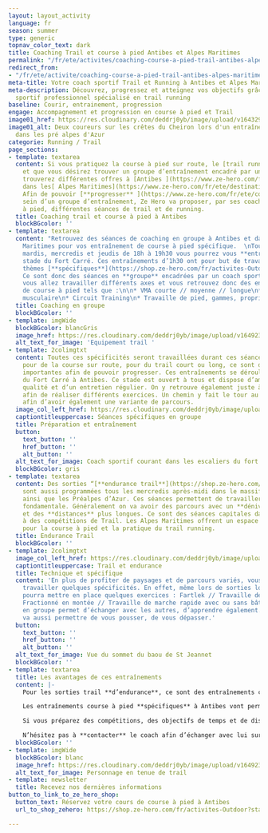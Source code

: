 ```yaml
---
layout: layout_activity
language: fr
season: summer
type: generic
topnav_color_text: dark
title: Coaching Trail et course à pied Antibes et Alpes Maritimes
permalink: "/fr/ete/activites/coaching-course-a-pied-trail-antibes-alpes-maritimes"
redirect_from:
- "/fr/ete/activite/coaching-course-a-pied-trail-antibes-alpes-maritimes"
meta-title: Votre coach sportif Trail et Running à Antibes et Alpes Maritimes
meta-description: Découvrez, progressez et atteignez vos objectifs grâce à un coach
  sportif professionnel spécialisé en trail running
baseline: Courir, entrainement, progression
engage: Accompagnement et progression en course à pied et Trail
image01_href: https://res.cloudinary.com/deddrj0yb/image/upload/v1643294098/website/Coaching/IMG_20200723_153328_iufidi.jpg
image01_alt: Deux coureurs sur les crêtes du Cheiron lors d'un entraînement de trail
  dans les pré alpes d'Azur
categorie: Running / Trail
page_sections:
- template: textarea
  content: Si vous pratiquez la course à pied sur route, le [trail running](https://www.ze-hero.com/fr/ete/activites/trail-running)
    et que vous désirez trouver un groupe d’entraînement encadré par un coach, vous
    trouverez différentes offres à [Antibes ](https://www.ze-hero.com/fr/ete/destinations/antibes)et
    dans les[ Alpes Maritimes](https://www.ze-hero.com/fr/ete/destinations/alpes-maritimes).
    Afin de pouvoir [**progresser** ](https://www.ze-hero.com/fr/ete/conseils/comment-debuter-trail)au
    sein d’un groupe d’entraînement, Ze Hero va proposer, par ses coachs de course
    à pied, différentes séances de trail et de running.
  title: Coaching trail et course à pied à Antibes
  blockBGcolor: ''
- template: textarea
  content: "Retrouvez des séances de coaching en groupe à Antibes et dans les Alpes
    Maritimes pour vos entraînement de course à pied spécifique.  \nTous les lundis,
    mardis, mercredis et jeudis de 18h à 19h30 vous pourrez vous **entraîner** au
    stade du Fort Carré. Ces entraînements d’1h30 ont pour but de travailler sur des
    thèmes [**spécifiques**](https://shop.ze-hero.com/fr/activites-Outdoor/Coaching/16728-seances-specifiques-course-a-pied-activite-ze-hero).
    Ce sont donc des séances en **groupe** encadrées par un coach sportif durant lesquelles
    vous allez travailler différents axes et vous retrouvez donc des entraînements
    de course à pied tels que :\n\n* VMA courte // moyenne // longue\n* Seuil\n* Renforcement
    musculaire\n* Circuit Training\n* Travaille de pied, gammes, proprioception"
  title: Coaching en groupe
  blockBGcolor: ''
- template: imgWide
  blockBGcolor: blancGris
  image_href: https://res.cloudinary.com/deddrj0yb/image/upload/v1649234220/website/assets/Recadr%C3%A9es/trail.png
  alt_text_for_image: 'Equipement trail '
- template: 2colimgtxt
  content: Toutes ces spécificités seront travaillées durant ces séances. Que ce soit
    pour de la course sur route, pour du trail court ou long, ce sont des séances
    importantes afin de pouvoir progresser. Ces entraînements se déroulent au stade
    du Fort Carré à Antibes. Ce stade est ouvert à tous et dispose d’aménagement de
    qualité et d’un entretien régulier. On y retrouve également juste à côté des escaliers
    afin de réaliser différents exercices. Un chemin y fait le tour au bord de mer
    afin d’avoir également une variante de parcours.
  image_col_left_href: https://res.cloudinary.com/deddrj0yb/image/upload/v1643293325/website/Coaching/G0180403_1638033833951-min_eyxwxy.jpg
  captiontitleuppercase: Séances spécifiques en groupe
  title: Préparation et entraînement
  button:
    text_button: ''
    href_button: ''
    alt_button: ''
  alt_text_for_image: Coach sportif courant dans les escaliers du fort carré à Antibes
  blockBGcolor: gris
- template: textarea
  content: Des sorties “[**endurance trail**](https://shop.ze-hero.com/fr/activites-Outdoor/Coaching/16010-esterel-83-trail-sortie-longue-mercredi-apres-midi-3h-activite-ze-hero)”
    sont aussi programmées tous les mercredis après-midi dans le massif de l’Estérel
    ainsi que les Préalpes d’Azur. Ces séances permettent de travailler son **endurance**
    fondamentale. Généralement on va avoir des parcours avec un **dénivelé** important
    et des **distances** plus longues. Ce sont des séances capitales dans la **préparation**
    à des compétitions de Trail. Les Alpes Maritimes offrent un espace incroyable
    pour la course à pied et la pratique du trail running.
  title: Endurance Trail
  blockBGcolor: ''
- template: 2colimgtxt
  image_col_left_href: https://res.cloudinary.com/deddrj0yb/image/upload/v1643294096/website/Coaching/IMG_20190920_072615_spnlrf.jpg
  captiontitleuppercase: Trail et endurance
  title: Technique et spécifique
  content: 'En plus de profiter de paysages et de parcours variés, vous pourrez également
    travailler quelques spécificités. En effet, même lors de sorties longues, le coach
    pourra mettre en place quelques exercices : Fartlek // Travaille de descente //
    Fractionné en montée // Travaille de marche rapide avec ou sans bâtons. Courir
    en groupe permet d’échanger avec les autres, d’apprendre également. Mais cela
    va aussi permettre de vous pousser, de vous dépasser.'
  button:
    text_button: ''
    href_button: ''
    alt_button: ''
  alt_text_for_image: Vue du sommet du baou de St Jeannet
  blockBGcolor: ''
- template: textarea
  title: Les avantages de ces entraînements
  content: |-
    Pour les sorties trail **d’endurance**, ce sont des entraînements cruciaux dans la base de **préparation** aux compétitions. Il est important d’avoir une séance d’endurance dans sa semaine type d’entraînement. C’est ce qui permet à l’organisme de travailler sur une **vitesse** qui peut être maintenue longtemps. C’est ce que l’on appelle, le **foncier**. De plus, ce sont également des séances avec différents parcours qui vont permettre de réaliser des dénivelés plus ou moins importants. Il est toujours aussi **agréable** de passer ces sorties en groupe afin d’échanger, de parler, de se motiver et de sortir de sa zone de confort. Ces séances de trail dans les Alpes Maritimes vous permettront de progresser et de profiter du terrain de jeu.

    Les entraînements course à pied **spécifiques** à Antibes vont permettre d’améliorer bons nombres de **qualités** indispensables pour la course à pied et le trail. Travailler et améliorer sa **vitesse**, son efficacité aux changements de rythme et de **récupération,** de maintenir sa vitesse de seuil plus longtemps. On va également travailler sur la force **musculaire** et sa **résistance** à la fatigue, avoir de meilleurs appuis donc une meilleure **proprioception** et un meilleur renforcement musculaire des jambes et des pieds. On y retrouve également un travail de l’explosivité. On va donc chercher à améliorer les différentes filières énergétiques.

    Si vous préparez des compétitions, des objectifs de temps et de distance. Si vous voulez établir un calendrier annuel de vos compétitions de trail ou de course à pied, il est alors important **d’échanger** avec le coach. Cela déjà dans le but du travail à effectuer sur les séances de course à pied proposées, mais aussi afin d’avoir une **planification** cohérente.

    N’hésitez pas à **contacter** le coach afin d’échanger avec lui sur vos compétences, vos désirs, vos faiblesses. Il pourra également mettre en place, pendant les cours, une **attention** particulière à ces différents aspects.
  blockBGcolor: ''
- template: imgWide
  blockBGcolor: blanc
  image_href: https://res.cloudinary.com/deddrj0yb/image/upload/v1649238382/website/assets/Personnages%20poses/Poses%20format%20large/Trail_Running.png
  alt_text_for_image: Personnage en tenue de trail
- template: newsletter
  title: Recevez nos dernières informations
button_to_link_to_ze_hero_shop:
  button_text: Réservez votre cours de course à pied à Antibes
  url_to_shop_zehero: https://shop.ze-hero.com/fr/activites-Outdoor?station=Antibes&calessonstype=all&catypegenderlistsummer=all&calessonsactivitytype=Trail&start-date=

---
```


